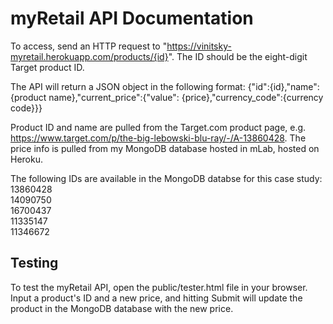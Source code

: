 # **myRetail API Documentation**

To access, send an HTTP request to "https://vinitsky-myretail.herokuapp.com/products/{id}". The ID should be the eight-digit Target product ID.

The API will return a JSON object in the following format:
{"id":{id},"name":{product name},"current_price":{"value": {price},"currency_code":{currency code}}}

Product ID and name are pulled from the Target.com product page, e.g. https://www.target.com/p/the-big-lebowski-blu-ray/-/A-13860428. The price info is pulled from my MongoDB database hosted in mLab, hosted on Heroku.

The following IDs are available in the MongoDB databse for this case study:  
13860428  
14090750  
16700437  
11335147  
11346672

## Testing

To test the myRetail API, open the public/tester.html file in your browser. Input a product's ID and a new price, and hitting Submit will update the product in the MongoDB database with the new price.

